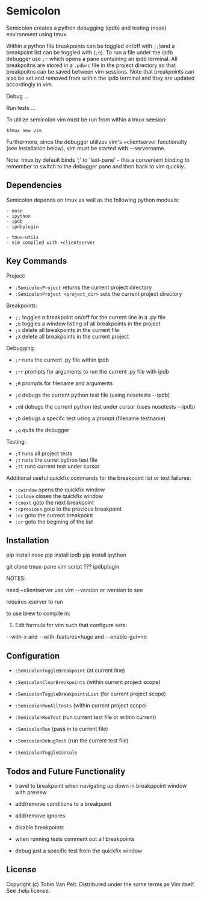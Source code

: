 Semicolon
=========

Semicolon creates a python debugging (ipdb) and testing (nose) environment
using tmux.  

Within a python file breakpoints can be toggled on/off with `;;`)and a
breakpoint list can be toggled with (`;b`).  To run a file under the ipdb
debugger use `;r` which opens a pane containing an ipdb terminal.  All
breakpoitns are stored in a `.pdbrc` file in the project directory so that
breakpoitns can be saved between vim sessions. Note that breakpoints can also
be set and removed from within the ipdb terminal and they are updated
accordingly in vim. 

Debug ...

Run tests ...


To utilize semicolon vim must be run from within a tmux seesion:

    $tmux new vim

Furthermore, since the debugger utilizes vim's +clientserver functionalty (see
Installation below), vim must be started with --servername.  

Note: tmux by default binds ';' to 'last-pane' - this a convenient binding to
remember to switch to the debugger pane and then back to vim quickly.


Dependencies
------------
Semicolon depends on tmux as well as the following python moduels: 
    
    - nose
    - ipython
    - ipdb
    - ipdbplugin

    - tmux-utils
    - vim compiled with +clientserver


Key Commands
------------

Project:

- `:SemicolonProject` returns the current project directory
- `:SemicolonProject <project_dir>` sets the current project directory


Breakpoints:

- `;;`  toggles a breakpoint on/off for the current line in a .py file
- `;b`  toggles a window listing of all breakpoints in the project 
- `;x`  delete all breakpoints in the current file
- `;X` delete all breakpoints in the current project


Debugging:

- `;r`  runs the current .py file within ipdb
- `;rr` prompts for arguments to run the current .py file with ipdb
- `;R`  prompts for filename and arguments 

- `;d`  debugs the current python test file (using nosetests --ipdb)
- `;dd` debugs the current python test under cursor (uses nosetests --ipdb)
- `;D`  debugs a specifc test using a prompt (filename:testname)

- `;q`  quits the debugger


Testing:

- `;T`  runs all project tests
- `;t`  runs the curret python test file
- `;tt` runs current test under cursor


Additional useful quickfix commands for the breakpoint list or test failures:

- `:cwindow` opens the quickfix window
- `:cclose` closes the quickfix window
- `:cnext` goto the next breakpoint
- `:cprevious` goto to the previous breakpoint
- `:cc` goto the current breakpoint
- `:cr` goto the begining of the list

    
Installation
------------

pip install nose
pip install ipdb
pip install ipython

git clone tmux-pane
vim script ???
ipdbplugin


NOTES: 

need +clientserver use vim --version or :version to see

requires xserver to run

to use brew to compile in:

1. Edit formula for vim such that configure sets:

--with-x and --with-features=huge and --enable-gui=no


Configuration
-------------

- `:SemicolonToggleBreakpoint` (at current line)
- `:SemicolonClearBreakpoints` (within current project scope)
- `:SemicolonToggleBreakpointsList` (for current project scope)

- `:SemicolonRunAllTests` (within current project scope)
- `:SemicolonRunTest` <test> (run current test file or <test> within current) 

- `:SemicolonRun` <arguments> (pass in <arguments> to current file)
- `:SemicolonDebugTest` (run the current test file)

- `:SemicolonToggleConsole`



Todos and Future Functionality
------------------------------

- travel to breakpoint when navigating up down in breakppoint window with
  preview
- add/remove conditions to a breakpoint 
- add/remove ignores
- disable breakpoints



- when running tests comment out all breakpoints
- debug just a specific test from the quickfix window



License
-------
Copyright (c) Tobin Van Pelt. Distributed under the same terms as Vim itself.
See :help license.


